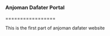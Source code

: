 <h3>Anjoman Dafater Portal</h3>
=================

This is the first part of <a hreff="anjoman-dafater.ir">anjoman dafater</a> website
